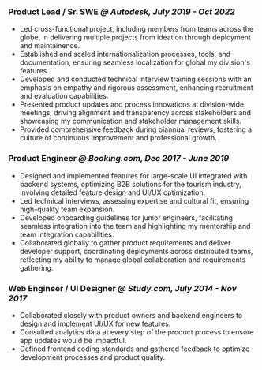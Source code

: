 ### Product Lead / Sr. SWE *@ Autodesk, July 2019 - Oct 2022*
- Led cross-functional project, including members from teams across the globe, in delivering multiple projects from ideation through deployment and maintainence.
- Established and scaled internationalization processes, tools, and documentation, ensuring seamless localization for global my division's features.
- Developed and conducted technical interview training sessions with an emphasis on empathy and rigorous assessment, enhancing recruitment and evaluation capabilities.
- Presented product updates and process innovations at division-wide meetings, driving alignment and transparency across stakeholders and showcasing my communication and stakeholder management skills.
- Provided comprehensive feedback during biannual reviews, fostering a culture of continuous improvement and professional growth.

### Product Engineer *@ Booking.com, Dec 2017 - June 2019*
- Designed and implemented features for large-scale UI integrated with backend systems, optimizing B2B solutions for the tourism industry, involving detailed feature design and UI/UX optimization.
- Led technical interviews, assessing expertise and cultural fit, ensuring high-quality team expansion.
- Developed onboarding guidelines for junior engineers, facilitating seamless integration into the team and highlighting my mentorship and team integration capabilities.
- Collaborated globally to gather product requirements and deliver developer support, coordinating deployments across distributed teams, reflecting my ability to manage global collaboration and requirements gathering.

### Web Engineer / UI Designer *@ Study.com, July 2014 - Nov 2017*
- Collaborated closely with product owners and backend engineers to design and implement UI/UX for new features.
- Consulted analytics data at every step of the product process to ensure app updates would be impactful.
- Defined frontend coding standards and gathered feedback to optimize development processes and product quality.